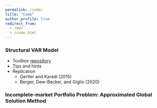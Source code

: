 ```yaml
---
permalink: /code/
title: "Code"
author_profile: true
redirect_from: 
  - /md/
  - /code.html
---
```


### Structural VAR Model
- Toolbox [repository](https://github.com/liyu0510/Tool_VARToolBoxPublic)
- Tips and hints
- Replication
  - Gertler and Karadi (2015)
  - Berger, Dew-Becker, and Giglio (2020)

### Incomplete-market Portfolio Problem: Approximated Global Solution Method

### 
